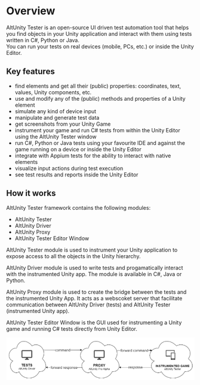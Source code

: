 # Overview 

AltUnity Tester is an open-source UI driven test automation tool that helps you find objects in your Unity application and interact with them using tests written in C#, Python or Java.  
You can run your tests on real devices (mobile, PCs, etc.) or inside the Unity Editor. 

## Key features 

- find elements and get all their (public) properties: coordinates, text, values, Unity components, etc. 
- use and modify any of the (public) methods and properties of a Unity element
- simulate any kind of device input  
- manipulate and generate test data 
- get screenshots from your Unity Game 
- instrument your game and run C# tests from within the Unity Editor using the AltUnity Tester window
- run C#, Python or Java tests using your favourite IDE and against the game running on a device or inside the Unity Editor
- integrate with Appium tests for the ability to interact with native elements
- visualize input actions during test execution 
- see test results and reports inside the Unity Editor


## How it works 

AltUnity Tester framework contains the following modules:

* AltUnity Tester
* AltUnity Driver
* AltUnity Proxy
* AltUnity Tester Editor Window

AltUnity Tester module is used to instrument your Unity application to expose access to all the objects in the Unity hierarchy.

AltUnity Driver module is used to write tests and progamatically interact with the instrumented Unity app. The module is available in  C#, Java or Python.

AltUnity Proxy module is used to create the bridge between the tests and the instrumented Unity App. It acts as a webscoket server that facilitate communication between AltUnity Driver (tests) and AltUnity Tester (instrumented Unity app).

AltUnity Tester Editor Window is the GUI used for instrumenting a Unity game and running C# tests directly from Unity Editor.


![Architecture](../_static/images/architecture.png)